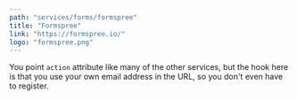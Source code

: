```yaml
---
path: "services/forms/formspree"
title: "Formspree"
link: "https://formspree.io/"
logo: "formspree.png"
---
```


You point `action` attribute like many of the other services, but the hook here is that you use your own email address in the URL, so you don't even have to register.
